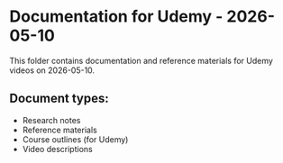 # Documentation for Udemy - 2026-05-10

This folder contains documentation and reference materials for Udemy videos on 2026-05-10.

## Document types:
- Research notes
- Reference materials
- Course outlines (for Udemy)
- Video descriptions
